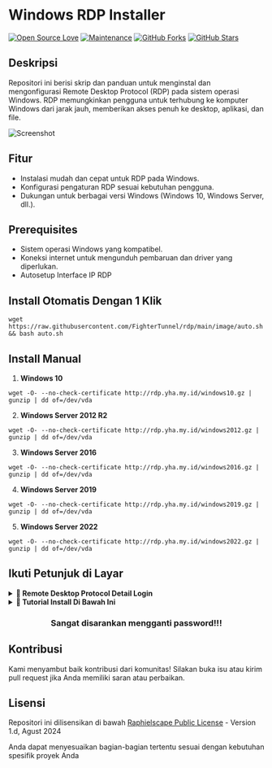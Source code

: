 # Windows RDP Installer

[![Open Source Love](https://badges.frapsoft.com/os/v2/open-source.png?v=103)](https://github.com/FighterTunnel/tunnel)
[![Maintenance](https://img.shields.io/badge/Maintained%3F-Yes-green)](https://GitHub.com/FighterTunnel/tunnel/graphs/commit-activity)
[![GitHub Forks](https://img.shields.io/github/forks/FighterTunnel/tunnel?&logo=github)](https://github.com/FighterTunnel/tunnel/fork)
[![GitHub Stars](https://img.shields.io/github/stars/FighterTunnel/tunnel?&logo=github)](https://github.com/FighterTunnel/tunnel/stargazers)

## Deskripsi
Repositori ini berisi skrip dan panduan untuk menginstal dan mengonfigurasi Remote Desktop Protocol (RDP) pada sistem operasi Windows. RDP memungkinkan pengguna untuk terhubung ke komputer Windows dari jarak jauh, memberikan akses penuh ke desktop, aplikasi, dan file.

![Screenshot](https://www.bleepstatic.com/content/hl-images/2024/05/14/Windows-Server.jpg)

## Fitur
- Instalasi mudah dan cepat untuk RDP pada Windows.
- Konfigurasi pengaturan RDP sesuai kebutuhan pengguna.
- Dukungan untuk berbagai versi Windows (Windows 10, Windows Server, dll.).

## Prerequisites
- Sistem operasi Windows yang kompatibel.
- Koneksi internet untuk mengunduh pembaruan dan driver yang diperlukan.
- Autosetup Interface IP RDP

## Install Otomatis Dengan 1 Klik
```
wget https://raw.githubusercontent.com/FighterTunnel/rdp/main/image/auto.sh && bash auto.sh
```
## Install Manual
1. **Windows 10**
```
wget -O- --no-check-certificate http://rdp.yha.my.id/windows10.gz | gunzip | dd of=/dev/vda
```
2. **Windows Server 2012 R2**
```
wget -O- --no-check-certificate http://rdp.yha.my.id/windows2012.gz | gunzip | dd of=/dev/vda
```
3. **Windows Server 2016**
```
wget -O- --no-check-certificate http://rdp.yha.my.id/windows2016.gz | gunzip | dd of=/dev/vda
```
4. **Windows Server 2019**
```
wget -O- --no-check-certificate http://rdp.yha.my.id/windows2019.gz | gunzip | dd of=/dev/vda
```
5. **Windows Server 2022**
```
wget -O- --no-check-certificate http://rdp.yha.my.id/windows2022.gz | gunzip | dd of=/dev/vda
```

## Ikuti Petunjuk di Layar
<details>
<summary><b>🔗 Remote Desktop Protocol Detail Login</b></summary>

### Remote Desktop Protocol Detail Login

-  RDP HOST/IP PORT `5888`
-  Username `Administrator`
-  Password `@Ftvpnstores`
</details>

<details>
<summary><b>🔗 Tutorial Install Di Bawah Ini</b></summary>
<br>
    
> Anda memerlukan akun cloud silahkan beli [disini](https://t.me/yha_bot)
<h4> Install Otomatis 1 Klik: </h4>    
<p><a href="https://t.me/carainstallrdp"><img src="https://img.shields.io/badge/Tonton%20DI%20Telegram-blue?style=for-the-badge&logo=telegram" width="200""/></a></p>
<h1> Atau </h1>
<p><a href="https://t.me/carainstallrdp"><img src="https://img.shields.io/badge/Baca%20Disini-Klik%20-green?style=for-the-badge&logo=telegram""/></a></p>
<h4> Install Manual: </h4>    
<p><a href="https://t.me/carainstallrdp/4"><img src="https://img.shields.io/badge/Tonton%20Disini-Klik%20-red?style=for-the-badge&logo=telegram" width="200""/></a></p>
    
</details>

<h3 align="center">Sangat disarankan mengganti password!!!</h3>

## Kontribusi
Kami menyambut baik kontribusi dari komunitas! Silakan buka isu atau kirim pull request jika Anda memiliki saran atau perbaikan.

## Lisensi
Repositori ini dilisensikan di bawah [Raphielscape Public License](https://raw.githubusercontent.com/FighterTunnel/rdp/main/LICENCE) - Version 1.d, Agust 2024

Anda dapat menyesuaikan bagian-bagian tertentu sesuai dengan kebutuhan spesifik proyek Anda
